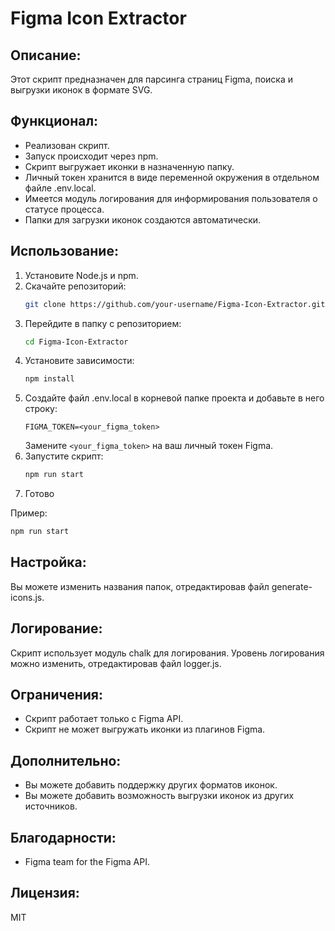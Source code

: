 # Figma Icon Extractor

## Описание:

Этот скрипт предназначен для парсинга страниц Figma, поиска и выгрузки иконок в формате SVG.

## Функционал:

- Реализован скрипт.
- Запуск происходит через npm.
- Скрипт выгружает иконки в назначенную папку.
- Личный токен хранится в виде переменной окружения в отдельном файле .env.local.
- Имеется модуль логирования для информирования пользователя о статусе процесса.
- Папки для загрузки иконок создаются автоматически. 

## Использование:

1. Установите Node.js и npm.
2. Скачайте репозиторий:
    ```bash
    git clone https://github.com/your-username/Figma-Icon-Extractor.git
    ```
3. Перейдите в папку с репозиторием:
    ```bash
    cd Figma-Icon-Extractor
    ```
4. Установите зависимости:
    ```bash
    npm install
    ```
5. Создайте файл .env.local в корневой папке проекта и добавьте в него строку:
    ```
    FIGMA_TOKEN=<your_figma_token>
    ```
    Замените `<your_figma_token>` на ваш личный токен Figma.
6. Запустите скрипт:
    ```bash
    npm run start
    ```
7. Готово

Пример:

```bash
npm run start 
```
## Настройка:

Вы можете изменить названия папок, отредактировав файл generate-icons.js.

## Логирование:

Скрипт использует модуль chalk для логирования.
Уровень логирования можно изменить, отредактировав файл logger.js.

## Ограничения:

- Скрипт работает только с Figma API.
- Скрипт не может выгружать иконки из плагинов Figma.

## Дополнительно:

- Вы можете добавить поддержку других форматов иконок.
- Вы можете добавить возможность выгрузки иконок из других источников.

## Благодарности:

- Figma team for the Figma API.

## Лицензия:

MIT
